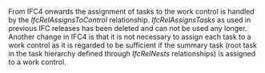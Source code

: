 From IFC4 onwards the assignment of tasks to the work control is handled by the _IfcRelAssignsToControl_ relationship. _IfcRelAssignsTasks_ as used in previous IFC releases has been deleted and can not be used any longer. Another change in IFC4 is that it is not necessary to assign each task to a work control as it is regarded to be sufficient if the summary task (root task in the task hierarchy defined through _IfcRelNests_ relationships) is assigned to a work control.